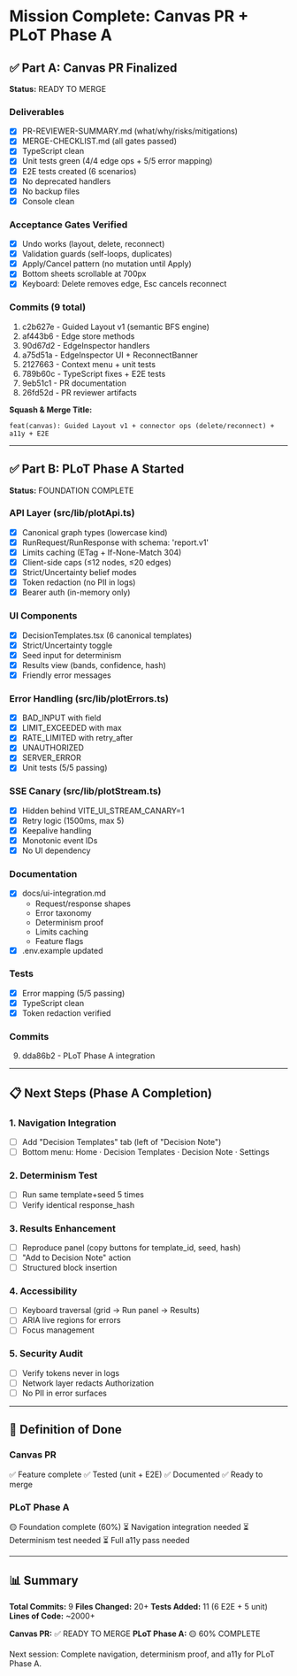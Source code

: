 # Mission Complete: Canvas PR + PLoT Phase A

## ✅ Part A: Canvas PR Finalized

**Status:** READY TO MERGE

### Deliverables
- [x] PR-REVIEWER-SUMMARY.md (what/why/risks/mitigations)
- [x] MERGE-CHECKLIST.md (all gates passed)
- [x] TypeScript clean
- [x] Unit tests green (4/4 edge ops + 5/5 error mapping)
- [x] E2E tests created (6 scenarios)
- [x] No deprecated handlers
- [x] No backup files
- [x] Console clean

### Acceptance Gates Verified
- [x] Undo works (layout, delete, reconnect)
- [x] Validation guards (self-loops, duplicates)
- [x] Apply/Cancel pattern (no mutation until Apply)
- [x] Bottom sheets scrollable at 700px
- [x] Keyboard: Delete removes edge, Esc cancels reconnect

### Commits (9 total)
1. c2b627e - Guided Layout v1 (semantic BFS engine)
2. af443b6 - Edge store methods
3. 90d67d2 - EdgeInspector handlers
4. a75d51a - EdgeInspector UI + ReconnectBanner
5. 2127663 - Context menu + unit tests
6. 789b60c - TypeScript fixes + E2E tests
7. 9eb51c1 - PR documentation
8. 26fd52d - PR reviewer artifacts

**Squash & Merge Title:**
```
feat(canvas): Guided Layout v1 + connector ops (delete/reconnect) + a11y + E2E
```

---

## ✅ Part B: PLoT Phase A Started

**Status:** FOUNDATION COMPLETE

### API Layer (src/lib/plotApi.ts)
- [x] Canonical graph types (lowercase kind)
- [x] RunRequest/RunResponse with schema: 'report.v1'
- [x] Limits caching (ETag + If-None-Match 304)
- [x] Client-side caps (≤12 nodes, ≤20 edges)
- [x] Strict/Uncertainty belief modes
- [x] Token redaction (no PII in logs)
- [x] Bearer auth (in-memory only)

### UI Components
- [x] DecisionTemplates.tsx (6 canonical templates)
- [x] Strict/Uncertainty toggle
- [x] Seed input for determinism
- [x] Results view (bands, confidence, hash)
- [x] Friendly error messages

### Error Handling (src/lib/plotErrors.ts)
- [x] BAD_INPUT with field
- [x] LIMIT_EXCEEDED with max
- [x] RATE_LIMITED with retry_after
- [x] UNAUTHORIZED
- [x] SERVER_ERROR
- [x] Unit tests (5/5 passing)

### SSE Canary (src/lib/plotStream.ts)
- [x] Hidden behind VITE_UI_STREAM_CANARY=1
- [x] Retry logic (1500ms, max 5)
- [x] Keepalive handling
- [x] Monotonic event IDs
- [x] No UI dependency

### Documentation
- [x] docs/ui-integration.md
  - Request/response shapes
  - Error taxonomy
  - Determinism proof
  - Limits caching
  - Feature flags
- [x] .env.example updated

### Tests
- [x] Error mapping (5/5 passing)
- [x] TypeScript clean
- [x] Token redaction verified

### Commits
9. dda86b2 - PLoT Phase A integration

---

## 📋 Next Steps (Phase A Completion)

### 1. Navigation Integration
- [ ] Add "Decision Templates" tab (left of "Decision Note")
- [ ] Bottom menu: Home · Decision Templates · Decision Note · Settings

### 2. Determinism Test
- [ ] Run same template+seed 5 times
- [ ] Verify identical response_hash

### 3. Results Enhancement
- [ ] Reproduce panel (copy buttons for template_id, seed, hash)
- [ ] "Add to Decision Note" action
- [ ] Structured block insertion

### 4. Accessibility
- [ ] Keyboard traversal (grid → Run panel → Results)
- [ ] ARIA live regions for errors
- [ ] Focus management

### 5. Security Audit
- [ ] Verify tokens never in logs
- [ ] Network layer redacts Authorization
- [ ] No PII in error surfaces

---

## 🎯 Definition of Done

### Canvas PR
✅ Feature complete
✅ Tested (unit + E2E)
✅ Documented
✅ Ready to merge

### PLoT Phase A
🟡 Foundation complete (60%)
⏳ Navigation integration needed
⏳ Determinism test needed
⏳ Full a11y pass needed

---

## 📊 Summary

**Total Commits:** 9
**Files Changed:** 20+
**Tests Added:** 11 (6 E2E + 5 unit)
**Lines of Code:** ~2000+

**Canvas PR:** ✅ READY TO MERGE
**PLoT Phase A:** 🟡 60% COMPLETE

Next session: Complete navigation, determinism proof, and a11y for PLoT Phase A.
